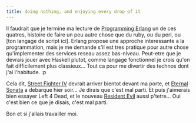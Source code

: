 ```yaml
---
title: doing nothing, and enjoying every drop of it
---
```


Il faudrait que je termine ma lecture de [Programming
Erlang](http://www.pragprog.com/titles/jaerlang/programming-erlang) un de ces
quatres, histoire de faire un peu autre chose que du ruby, ou du perl, ou [ton
langage de script ici]. Erlang propose une approche interessante a la
programmation, mais je me demande s'il est tres pratique pour autre chose
qu'implementer des services reseau assez bas-niveau. Peut-etre que je devrais
jouer avec Haskell plutot, comme langage fonctionnel je crois qu'on fait
difficilement plus classieux... Tout ca pour me divertir des technos dont j'ai
l'habitude. :p

Cela dit, [Street Fighter IV](http://en.wikipedia.org/wiki/Street_Fighter_IV)
devrait arriver bientot devant ma porte, et [Eternal
Sonata](http://en.wikipedia.org/wiki/Eternal_Sonata) a debarque hier soir...
Je dirais que c'est mal parti. Et puis j'aimerais bien essayer Left 4 Dead, et
le nouveau [Resident Evil](http://en.wikipedia.org/wiki/Resident_Evil_5) aussi
p'tetre... Oui c'est bien ce que je disais, c'est mal parti.

Bon et si j'allais travailler moi.

